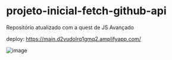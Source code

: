 # projeto-inicial-fetch-github-api

Repositório atualizado com a quest de JS Avançado

deploy:
https://main.d2vudolrq1gmq2.amplifyapp.com/

![image](https://user-images.githubusercontent.com/122842356/222420594-3cf69e32-83f0-447b-992a-92d5c4556e1d.png)

